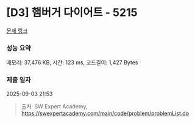 # [D3] 햄버거 다이어트 - 5215 

[문제 링크](https://swexpertacademy.com/main/code/problem/problemDetail.do?contestProbId=AWT-lPB6dHUDFAVT) 

### 성능 요약

메모리: 37,476 KB, 시간: 123 ms, 코드길이: 1,427 Bytes

### 제출 일자

2025-09-03 21:53



> 출처: SW Expert Academy, https://swexpertacademy.com/main/code/problem/problemList.do